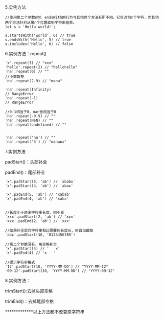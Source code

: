 5.实例方法

```
//使用第二个参数n时，endsWith的行为与其他两个方法有所不同。它针对前n个字符，而其他两个方法针对从第n个位置直到字符串结束。
let s = 'Hello world!';

s.startsWith('world', 6) // true
s.endsWith('Hello', 5) // true
s.includes('Hello', 6) // false
```

6.实例方法：repeat\(\)

```
'x'.repeat(3) // "xxx"
'hello'.repeat(2) // "hellohello"
'na'.repeat(0) // ""
//小数取整
'na'.repeat(2.9) // "nana"

'na'.repeat(Infinity)
// RangeError
'na'.repeat(-1)
// RangeError

//0-1相当于0，nan也相当于0
'na'.repeat(-0.9) // ""
'na'.repeat(NaN) // ""
'na'.repeat(undefined) // ""


'na'.repeat('na') // ""
'na'.repeat('3') // "nanana"
```

7.实例方法

padStart\(\)：头部补全

padEnd\(\)：尾部补全

```
'x'.padStart(5, 'ab') // 'ababx'
'x'.padStart(4, 'ab') // 'abax'

'x'.padEnd(5, 'ab') // 'xabab'
'x'.padEnd(4, 'ab') // 'xaba'


//长度小于原来字符串长度，则不变
'xxx'.padStart(2, 'ab') // 'xxx'
'xxx'.padEnd(2, 'ab') // 'xxx'

//如果补全后的字符串和比需要的长度长，则自动截取
'abc'.padStart(10, '0123456789')

//第二个参数没有，用空格补全
'x'.padStart(4) // '   x'
'x'.padEnd(4) // 'x   '

//提示字符串格式
'12'.padStart(10, 'YYYY-MM-DD') // "YYYY-MM-12"
'09-12'.padStart(10, 'YYYY-MM-DD') // "YYYY-09-12"
```

8.实例方法：

trimStart\(\):去掉头部空格

trimEnd\(\)：去掉尾部空格

\*\*\*\*\*\*\*\*\*\*\*\*\*以上方法都不改变原字符串

